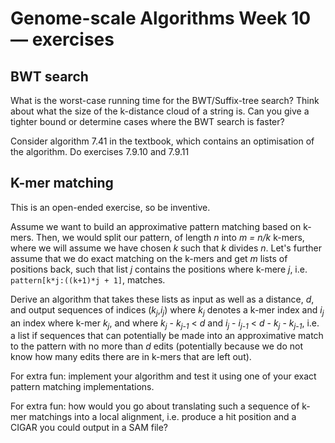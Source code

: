 # Genome-scale Algorithms Week 10 — exercises

## BWT search

What is the worst-case running time for the BWT/Suffix-tree search? Think about what the size of the k-distance cloud of a string is. Can you give a tighter bound or determine cases where the BWT search is faster?

Consider algorithm 7.41 in the textbook, which contains an optimisation of the algorithm. Do exercises 7.9.10 and 7.9.11

## K-mer matching

This is an open-ended exercise, so be inventive.

Assume we want to build an approximative pattern matching based on k-mers. Then, we would split our pattern, of length *n* into *m = n/k* k-mers, where we will assume we have chosen *k* such that *k* divides *n*. Let's further assume that we do exact matching on the k-mers and get *m* lists of positions back, such that list *j* contains the positions where k-mere *j*, i.e. `pattern[k*j:((k+1)*j + 1]`, matches.

Derive an algorithm that takes these lists as input as well as a distance, *d*, and output sequences of indices (*k<sub>j</sub>*,*i<sub>j</sub>*) where *k<sub>j</sub>* denotes a k-mer index and *i<sub>j</sub>* an index where k-mer *k<sub>j</sub>*, and where *k<sub>j</sub>* - *k<sub>j-1</sub>* < *d* and *i<sub>j</sub>* - *i<sub>j-1</sub>* < *d* - *k<sub>j</sub>* - *k<sub>j-1</sub>*, i.e. a list if sequences that can potentially be made into an approximative match to the pattern with no more than *d* edits (potentially because we do not know how many edits there are in k-mers that are left out).

For extra fun: implement your algorithm and test it using one of your exact pattern matching implementations.

For extra fun: how would you go about translating such a sequence of k-mer matchings into a local alignment, i.e. produce a hit position and a CIGAR you could output in a SAM file?
